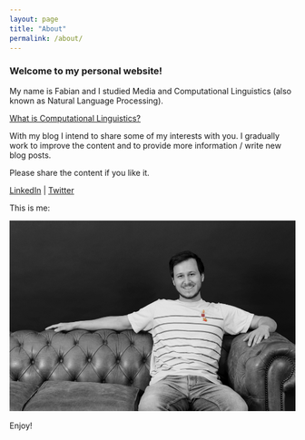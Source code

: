 ```yaml
---
layout: page
title: "About"
permalink: /about/
---
```


### Welcome to my personal website!

My name is Fabian and I studied Media and Computational Linguistics (also known as Natural Language Processing).

<a href="https://en.wikipedia.org/wiki/Computational_linguistics" target="_blank">What is Computational Linguistics?</a>

With my blog I intend to share some of my interests with you. I gradually work to improve the content and to provide more information / write new blog posts.

Please share the content if you like it.

[LinkedIn](https://www.linkedin.com/in/fabian-lang-0841ba220/) | [Twitter](https://twitter.com/langfab)

This is me:

<img src="/images/about-me.png" class="inline"/>

Enjoy!
